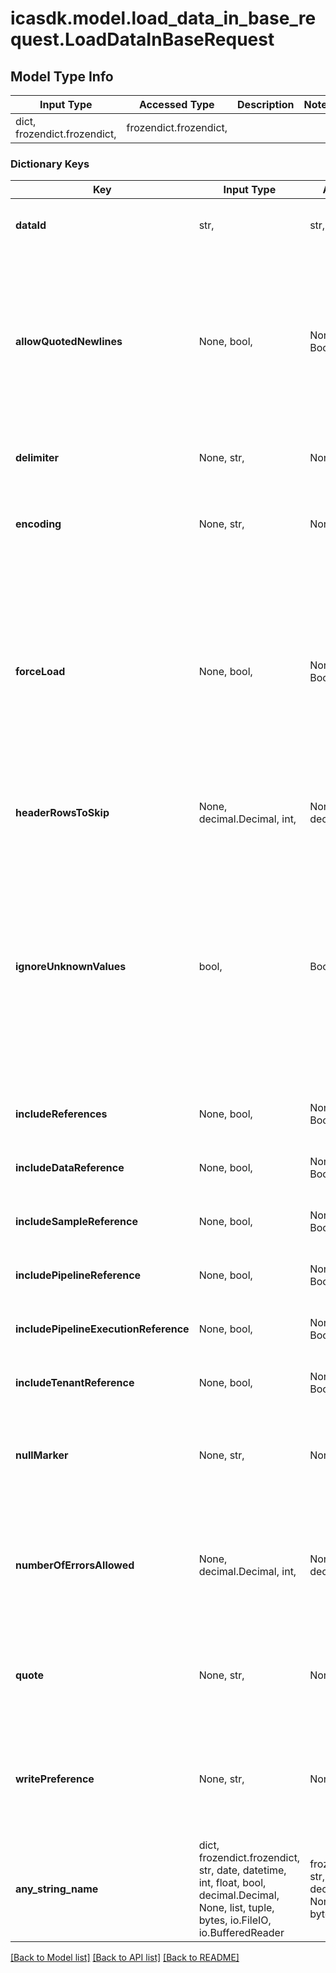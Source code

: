 # icasdk.model.load_data_in_base_request.LoadDataInBaseRequest

## Model Type Info
Input Type | Accessed Type | Description | Notes
------------ | ------------- | ------------- | -------------
dict, frozendict.frozendict,  | frozendict.frozendict,  |  | 

### Dictionary Keys
Key | Input Type | Accessed Type | Description | Notes
------------ | ------------- | ------------- | ------------- | -------------
**dataId** | str,  | str,  | ID of the data to load into the table | 
**allowQuotedNewlines** | None, bool,  | NoneClass, BoolClass,  | Enable to include newlines contained in quoted data sections in the cell’s value. When disabled, newlines will signal a new row | [optional] if omitted the server will use the default value of False
**delimiter** | None, str,  | NoneClass, str,  | field delimiter | [optional] if omitted the server will use the default value of ","
**encoding** | None, str,  | NoneClass, str,  | Encoding | [optional] must be one of ["UTF8", "ISO88591", ] if omitted the server will use the default value of "UTF8"
**forceLoad** | None, bool,  | NoneClass, BoolClass,  | When false (default): the data will not be loaded if it was already previously loaded to table ; when true, the data will be loaded even if already loaded in the past | [optional] if omitted the server will use the default value of False
**headerRowsToSkip** | None, decimal.Decimal, int,  | NoneClass, decimal.Decimal,  | number of rows to skip (usually for headers) | [optional] if omitted the server will use the default value of 1value must be a 32 bit integer
**ignoreUnknownValues** | bool,  | BoolClass,  | When enabled, rows with extra column values that do not match the schema will be ignored and will not be loaded into the table, rows with too few values will receive default value null | [optional] if omitted the server will use the default value of False
**includeReferences** | None, bool,  | NoneClass, BoolClass,  | Include references | [optional] if omitted the server will use the default value of True
**includeDataReference** | None, bool,  | NoneClass, BoolClass,  | Include Data Reference | [optional] if omitted the server will use the default value of True
**includeSampleReference** | None, bool,  | NoneClass, BoolClass,  | Include Sample Reference | [optional] if omitted the server will use the default value of True
**includePipelineReference** | None, bool,  | NoneClass, BoolClass,  | Include Pipeline Reference | [optional] if omitted the server will use the default value of True
**includePipelineExecutionReference** | None, bool,  | NoneClass, BoolClass,  | Include Pipeline Execution Reference | [optional] if omitted the server will use the default value of True
**includeTenantReference** | None, bool,  | NoneClass, BoolClass,  | Include Tenant Reference | [optional] if omitted the server will use the default value of True
**nullMarker** | None, str,  | NoneClass, str,  | Specifies a string that represents a null value in a CSV/TSV file. | [optional] 
**numberOfErrorsAllowed** | None, decimal.Decimal, int,  | NoneClass, decimal.Decimal,  | The maximum number of bad records that Base can ignore when running the job | [optional] if omitted the server will use the default value of 0value must be a 32 bit integer
**quote** | None, str,  | NoneClass, str,  | The value that is used to quote data sections in a CSV/TSV file | [optional] 
**writePreference** | None, str,  | NoneClass, str,  | specifies how to write data in the table. | [optional] must be one of ["WRITEIFEMPTY", "APPENDTOTABLE", "OVERWRITETABLE", ] if omitted the server will use the default value of "APPENDTOTABLE"
**any_string_name** | dict, frozendict.frozendict, str, date, datetime, int, float, bool, decimal.Decimal, None, list, tuple, bytes, io.FileIO, io.BufferedReader | frozendict.frozendict, str, BoolClass, decimal.Decimal, NoneClass, tuple, bytes, FileIO | any string name can be used but the value must be the correct type | [optional]

[[Back to Model list]](../../README.md#documentation-for-models) [[Back to API list]](../../README.md#documentation-for-api-endpoints) [[Back to README]](../../README.md)


